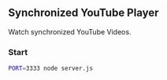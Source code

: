## Synchronized YouTube Player

Watch synchronized YouTube Videos.

### Start

```bash
PORT=3333 node server.js
```
